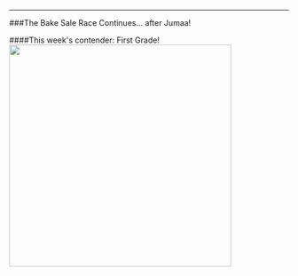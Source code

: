 ---
###The Bake Sale Race Continues... after Jumaa!

####This week's contender: First Grade!
<img src="https://cloud.githubusercontent.com/assets/11180395/12206667/0ef16c40-b5f7-11e5-9725-ec67eae10c97.jpg" width="400" />
